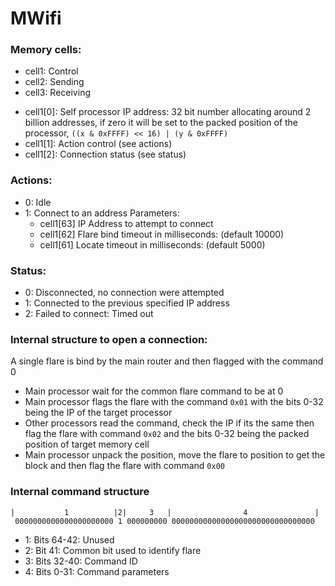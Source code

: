 # MWifi

### Memory cells:
* cell1: Control
* cell2: Sending
* cell3: Receiving

- cell1[0]: Self processor IP address: 32 bit number allocating around 2 billion addresses, if zero it will be set to the packed position of the processor, `((x & 0xFFFF) << 16) | (y & 0xFFFF)`
- cell1[1]: Action control (see actions)
- cell1[2]: Connection status (see status)

### Actions:
* 0: Idle
* 1: Connect to an address
  Parameters:
  - cell1[63] IP Address to attempt to connect
  - cell1[62] Flare bind timeout in milliseconds: (default 10000)
  - cell1[61] Locate timeout in milliseconds: (default 5000)

### Status:
* 0: Disconnected, no connection were attempted
* 1: Connected to the previous specified IP address
* 2: Failed to connect: Timed out

### Internal structure to open a connection:
A single flare is bind by the main router and then flagged with the command 0

- Main processor wait for the common flare command to be at 0
- Main processor flags the flare with the command `0x01` with the bits 0-32 being the IP of the target processor
- Other processors read the command, check the IP if its the same then flag the flare with command `0x02` and the bits 0-32 being the packed position of target memory cell
- Main processor unpack the position, move the flare to position to get the block and then flag the flare with command `0x00`

### Internal command structure
```
|           1          |2|     3   |                4               |
 0000000000000000000000 1 000000000 00000000000000000000000000000000
```
- 1: Bits 64-42: Unused
- 2: Bit     41: Common bit used to identify flare
- 3: Bits 32-40: Command ID
- 4: Bits  0-31: Command parameters
